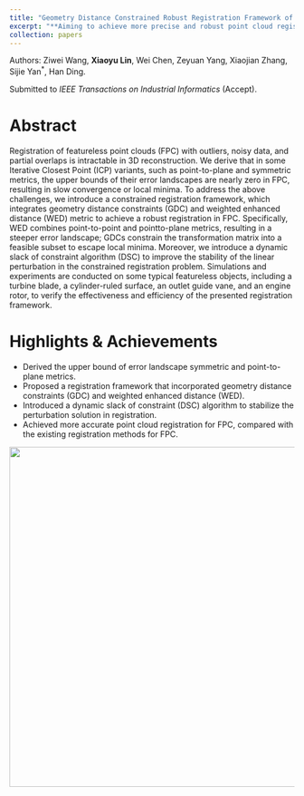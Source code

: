 ```yaml
---
title: "Geometry Distance Constrained Robust Registration Framework of Featureless Point Clouds"
excerpt: "**Aiming to achieve more precise and robust point cloud registration between partially-overlapped featureless point clouds.** <br/><img src='/images/papers/realScene.png' width='500'>"
collection: papers
---
```

Authors: Ziwei Wang, **Xiaoyu Lin**, Wei Chen, Zeyuan Yang, Xiaojian Zhang, Sijie Yan<sup>\*</sup>, Han Ding.

Submitted to _IEEE Transactions on Industrial Informatics_ (Accept).

Abstract
======
Registration of featureless point clouds (FPC) with outliers, noisy data, and partial overlaps is intractable in 3D reconstruction. We derive that in some Iterative Closest Point (ICP) variants, such as point-to-plane and symmetric metrics, the upper bounds of their error landscapes are nearly zero in FPC, resulting in slow convergence or local minima. To address the above challenges, we introduce a constrained registration framework, which integrates geometry distance constraints (GDC) and weighted enhanced distance (WED) metric to achieve a robust registration in FPC. Specifically, WED combines point-to-point and pointto-plane metrics, resulting in a steeper error landscape; GDCs constrain the transformation matrix into a feasible subset to escape local minima. Moreover, we introduce a dynamic slack of constraint algorithm (DSC) to improve the stability of the linear perturbation in the constrained registration problem. Simulations and experiments are conducted on some typical featureless objects, including a turbine blade, a cylinder-ruled surface, an outlet guide vane, and an engine rotor, to verify the effectiveness and efficiency of the presented registration framework.

Highlights & Achievements
======
* Derived the upper bound of error landscape symmetric and point-to-plane metrics.
* Proposed a registration framework that incorporated geometry distance constraints (GDC) and weighted enhanced distance (WED). 
* Introduced a dynamic slack of constraint (DSC) algorithm to stabilize the perturbation solution in registration.
* Achieved more accurate point cloud registration for FPC, compared with the existing registration methods for FPC.
<div align=center>
<img src="/images/papers/results.png" width="600" />
</div>

